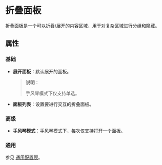 # 折叠面板

折叠面板是一个可以折叠/展开的内容区域，用于对复杂区域进行分组和隐藏。

## 属性

### 基础

- **展开面板**：默认展开的面板。
  
    >**说明**：
    >
    >手风琴模式下仅支持单选。

- **面板列表**：设置要进行交互的折叠面板。

### 高级

- **手风琴模式**：手风琴模式下，每次仅支持打开一个面板。


### 通用

参见 [通用配置项](../general.md)。